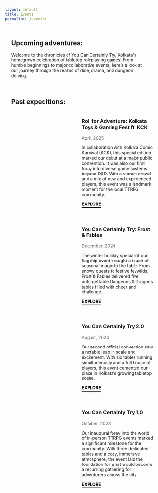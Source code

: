 ```yaml
---
layout: default
title: Events
permalink: /events/
---
```


<div style="max-width: 1200px; margin: 0 auto; padding: 0 20px;">
  <!-- Top Section -->
  <div style="display: flex; flex-wrap: wrap; margin-bottom: 50px;">
    <div style="flex: 1; min-width: 300px; margin-right: 30px;">
      <h2>Upcoming adventures:</h2>
      <p>Welcome to the chronicles of You Can Certainly Try, Kolkata's homegrown celebration of tabletop roleplaying games! From humble beginnings to major collaborative events, here’s a look at our journey through the realms of dice, drama, and dungeon delving.</p>
    </div>
    <div style="flex: 0 0 350px;">
      <!-- <img src="{{ '/assets/images/discord-embed.png' | relative_url }}" alt="Discord Embed" style="max-width: 100%; border-radius: 8px;"> -->
    </div>
  </div>

  <!-- Past Events -->
  <h2>Past expeditions:</h2>
  
  <!-- Roll for Adventure -->
  <div style="display: flex; margin-bottom: 40px;">
    <!-- <div style="width: 200px; height: 200px; background-color: #d3d3d3; margin-right: 30px; flex-shrink: 0;"></div> -->
    <div style="width: 200px; height: 200px; background: url('/pages/events/event-RoA/cover.webp') center/cover; margin-right: 30px; flex-shrink: 0;"></div>
    <div>
      <h3>Roll for Adventure: Kolkata Toys & Gaming Fest ft. KCK</h3>
      <p style="color: #666; font-size: 14px;">April, 2025</p>
      <p>In collaboration with Kolkata Comic Karnival (KCK), this special edition marked our debut at a major public convention. It was also our first foray into diverse game systems beyond D&D. With a vibrant crowd and a mix of new and experienced players, this event was a landmark moment for the local TTRPG community.</p>
      <a href="/events/event-RfA/" style="color: black; font-weight: bold; text-decoration: none; border-bottom: 2px solid black; padding-bottom: 2px;">EXPLORE</a>
    </div>
  </div>
  
  <!-- YCCT Frost & Fables -->
  <div style="display: flex; margin-bottom: 40px;">
    <div style="width: 200px; height: 200px; background: url('/pages/events/event-ycct3/cover.jpg') center/cover; margin-right: 30px; flex-shrink: 0;"></div>
    <div>
      <h3>You Can Certainly Try: Frost & Fables</h3>
      <p style="color: #666; font-size: 14px;">December, 2024</p>
      <p>The winter holiday special of our flagship event brought a touch of seasonal magic to the table. From snowy quests to festive feywilds, Frost & Fables delivered five unforgettable Dungeons & Dragons tables filled with cheer and challenge.</p>
      <a href="/events/event-ycct3/" style="color: black; font-weight: bold; text-decoration: none; border-bottom: 2px solid black; padding-bottom: 2px;">EXPLORE</a>
    </div>
  </div>
  
  <!-- YCCT 2.0 -->
  <div style="display: flex; margin-bottom: 40px;">
    <div style="width: 200px; height: 200px; background: url('/pages/events/event-ycct2/cover.png') center/cover; margin-right: 30px; flex-shrink: 0;"></div>
    <div>
      <h3>You Can Certainly Try 2.0</h3>
      <p style="color: #666; font-size: 14px;">August, 2024</p>
      <p>Our second official convention saw a notable leap in scale and excitement. With six tables running simultaneously and a full house of players, this event cemented our place in Kolkata’s growing tabletop scene.</p>
      <a href="/events/event-ycct2/" style="color: black; font-weight: bold; text-decoration: none; border-bottom: 2px solid black; padding-bottom: 2px;">EXPLORE</a>
    </div>
  </div>

  <!-- YCCT 1.0 -->
  <div style="display: flex; margin-bottom: 40px;">
    <div style="width: 200px; height: 200px; background: url('/pages/events/event-ycct1/cover.jpg') center/cover; margin-right: 30px; flex-shrink: 0;"></div>
    <div>
      <h3>You Can Certainly Try 1.0</h3>
      <p style="color: #666; font-size: 14px;">October, 2023</p>
      <p>Our inaugural foray into the world of in-person TTRPG events marked a significant milestone for the community. With three dedicated tables and a cozy, immersive atmosphere, the event laid the foundation for what would become a recurring gathering for adventurers across the city.</p>
      <a href="/events/event-ycct1/" style="color: black; font-weight: bold; text-decoration: none; border-bottom: 2px solid black; padding-bottom: 2px;">EXPLORE</a>
    </div>
  </div>
</div>